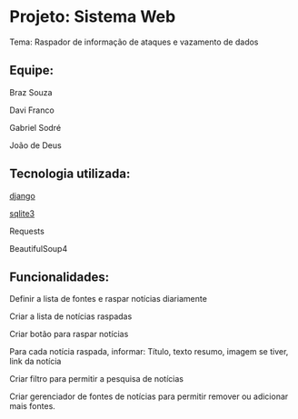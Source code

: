 # Projeto: Sistema Web

Tema: Raspador de informação de ataques e vazamento de dados

## Equipe:

Braz Souza

Davi Franco

Gabriel Sodré

João de Deus

## Tecnologia utilizada:

[django](https://www.djangoproject.com/)

[sqlite3](https://docs.python.org/3/library/sqlite3.html)

Requests

BeautifulSoup4

## Funcionalidades:

Definir a lista de fontes e raspar notícias diariamente

Criar a lista de notícias raspadas

Criar botão para raspar notícias

Para cada notícia raspada, informar: Título, texto resumo, imagem se tiver, link da notícia

Criar filtro para permitir a pesquisa de notícias

Criar gerenciador de fontes de notícias para permitir remover ou adicionar mais fontes.